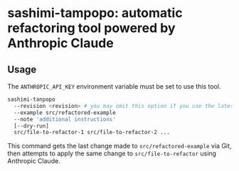 # sashimi-tampopo: automatic refactoring tool powered by Anthropic Claude

## Usage

The `ANTHROPIC_API_KEY` environment variable must be set to use this tool.

```bash
sashimi-tanpopo
  --revision <revision> # you may omit this option if you use the latest revision of the example
  --example src/refactored-example
  --note 'additional instructions'
  [--dry-run]
  src/file-to-refactor-1 src/file-to-refactor-2 ...
```

This command gets the last change made to `src/refactored-example` via Git, then attempts to apply the same change to `src/file-to-refactor` using Anthropic Claude.
